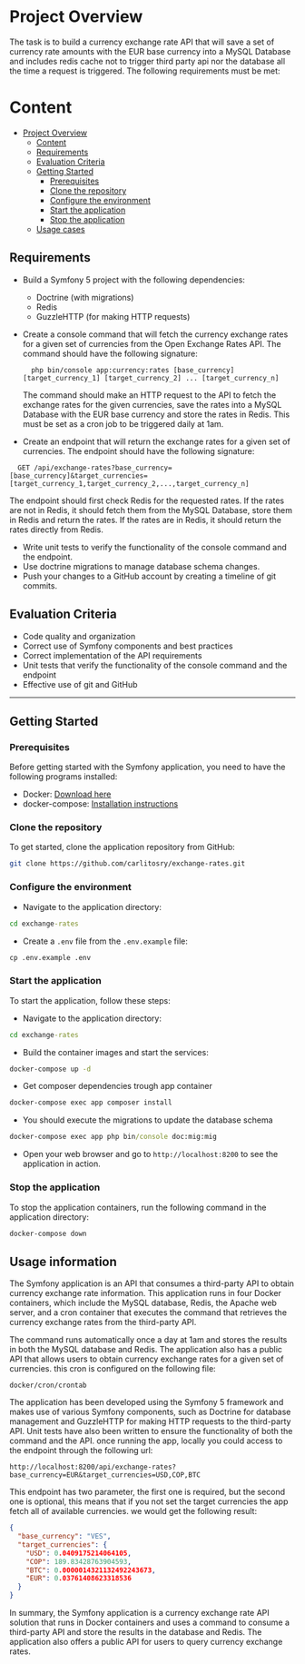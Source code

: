# Project Overview

The task is to build a currency exchange rate API that will save a set of currency rate amounts with the EUR base currency into a MySQL Database and includes redis cache not to trigger third party api nor the database all the time a request is triggered. The following requirements must be met:

# Content

- [Project Overview](#project-overview)
  * [Content](#content)
  * [Requirements](#requirements)
  * [Evaluation Criteria](#evaluation-criteria)
  * [Getting Started](#getting-started)
    + [Prerequisites](#prerequisites)
    + [Clone the repository](#clone-the-repository)
    + [Configure the environment](#configure-the-environment)
    + [Start the application](#start-the-application)
    + [Stop the application](#stop-the-application)
  * [Usage cases](#usage-cases)


## Requirements

- Build a Symfony 5 project with the following dependencies:
    - Doctrine (with migrations)
    - Redis
    - GuzzleHTTP (for making HTTP requests)

- Create a console command that will fetch the currency exchange rates for a given set of currencies from the Open Exchange Rates API. The command should have the following signature:

  ```
    php bin/console app:currency:rates [base_currency] [target_currency_1] [target_currency_2] ... [target_currency_n]
  ```

  The command should make an HTTP request to the API to fetch the exchange rates for the given currencies, save the rates into a MySQL Database with the EUR base currency and store the rates in Redis. This must be set as a cron job to be triggered daily at 1am.

- Create an endpoint that will return the exchange rates for a given set of currencies. The endpoint should have the following signature:

```
  GET /api/exchange-rates?base_currency=[base_currency]&target_currencies=[target_currency_1,target_currency_2,...,target_currency_n]
```
  The endpoint should first check Redis for the requested rates. If the rates are not in Redis, it should fetch them from the MySQL Database, store them in Redis and return the rates. If the rates are in Redis, it should return the rates directly from Redis.

- Write unit tests to verify the functionality of the console command and the endpoint.
- Use doctrine migrations to manage database schema changes.
- Push your changes to a GitHub account by creating a timeline of git commits.

## Evaluation Criteria

- Code quality and organization
- Correct use of Symfony components and best practices
- Correct implementation of the API requirements
- Unit tests that verify the functionality of the console command and the endpoint
- Effective use of git and GitHub

--- 

## Getting Started

### Prerequisites

Before getting started with the Symfony application, you need to have the following programs installed:

- Docker: [Download here](https://www.docker.com/get-started)
- docker-compose: [Installation instructions](https://docs.docker.com/compose/install/)

### Clone the repository

To get started, clone the application repository from GitHub:

```sh
git clone https://github.com/carlitosry/exchange-rates.git
```

### Configure the environment

- Navigate to the application directory:

```bat
cd exchange-rates
```

- Create a `.env` file from the `.env.example` file:

```bat
cp .env.example .env
```

### Start the application

To start the application, follow these steps:

- Navigate to the application directory:

```bat
cd exchange-rates
```

- Build the container images and start the services:

```bat
docker-compose up -d
```

- Get composer dependencies trough app container

```bat
docker-compose exec app composer install
```

- You should execute the migrations to update the database schema

```bat
docker-compose exec app php bin/console doc:mig:mig
```

- Open your web browser and go to `http://localhost:8200` to see the application in action.

### Stop the application

To stop the application containers, run the following command in the application directory:

```bat
docker-compose down
```

## Usage information

The Symfony application is an API that consumes a third-party API to obtain currency exchange rate information. This application runs in four Docker containers, which include the MySQL database, Redis, the Apache web server, and a cron container that executes the command that retrieves the currency exchange rates from the third-party API.

The command runs automatically once a day at 1am and stores the results in both the MySQL database and Redis. The application also has a public API that allows users to obtain currency exchange rates for a given set of currencies.
this cron is configured on the following file:
```
docker/cron/crontab
```

The application has been developed using the Symfony 5 framework and makes use of various Symfony components, such as Doctrine for database management and GuzzleHTTP for making HTTP requests to the third-party API. Unit tests have also been written to ensure the functionality of both the command and the API.
once running the app, locally you could access to the endpoint through the following url: 
```
http://localhost:8200/api/exchange-rates?base_currency=EUR&target_currencies=USD,COP,BTC
```

This endpoint has two parameter, the first one is required, but the second one is optional, this means that if you not set the target currencies the app fetch all of available currencies.
we would get the following result:
```json
{
  "base_currency": "VES",
  "target_currencies": {
    "USD": 0.0409175214064105,
    "COP": 189.83428763904593,
    "BTC": 0.0000014321132492243673,
    "EUR": 0.03761408623318536
  }
}
```


In summary, the Symfony application is a currency exchange rate API solution that runs in Docker containers and uses a command to consume a third-party API and store the results in the database and Redis. The application also offers a public API for users to query currency exchange rates.

